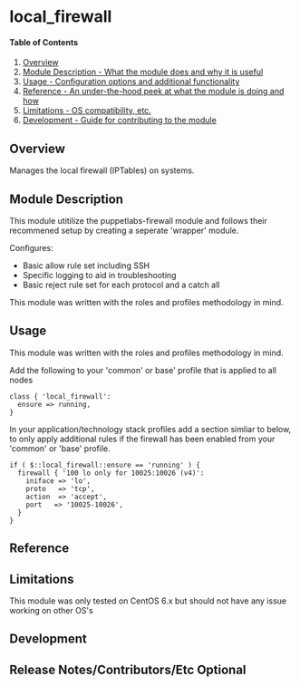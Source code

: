 # local_firewall

#### Table of Contents

1. [Overview](#overview)
2. [Module Description - What the module does and why it is useful](#module-description)
4. [Usage - Configuration options and additional functionality](#usage)
5. [Reference - An under-the-hood peek at what the module is doing and how](#reference)
5. [Limitations - OS compatibility, etc.](#limitations)
6. [Development - Guide for contributing to the module](#development)

## Overview

Manages the local firewall (IPTables) on systems.

## Module Description

This module utitilize the puppetlabs-firewall module and follows their recommened setup by creating a seperate 'wrapper' module.

Configures:
  - Basic allow rule set including SSH
  - Specific logging to aid in troubleshooting
  - Basic reject rule set for each protocol and a catch all

This module was written with the roles and profiles methodology in mind.

## Usage

This module was written with the roles and profiles methodology in mind.

Add the following to your 'common' or base' profile that is applied to all nodes

````
class { 'local_firewall':
  ensure => running,
}
````

In your application/technology stack profiles add a section simliar to below, to only
apply additional rules if the firewall has been enabled from your 'common' or 'base' profile.

````
if ( $::local_firewall::ensure == 'running' ) {
  firewall { '100 lo only for 10025:10026 (v4)':
    iniface => 'lo',
    proto   => 'tcp',
    action  => 'accept',
    port   => '10025-10026',
  }
}
````

## Reference


## Limitations

This module was only tested on CentOS 6.x but should not have any issue working on other OS's

## Development

## Release Notes/Contributors/Etc **Optional**
